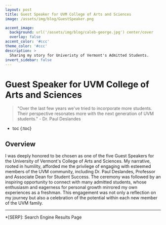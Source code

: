 ```yaml
---
layout: post
title: Guest Speaker for UVM College of Arts and Sciences
image: /assets/img/blog/GuestSpeaker.png

accent_image: 
  background: url('/assets/img/blog/caleb-george.jpg') center/cover
  overlay: false
accent_color: '#ccc'
theme_color: '#ccc'
description: >
  Sharing my story for Univeristy of Vermont's Admitted Students. 
invert_sidebar: false
---
```


# Guest Speaker for UVM College of Arts and Sciences

> "Over the last few years we've tried to incorporate more students. Their perspective resonates more with the next generation of UVM students." - Dr. Paul Deslandes

* toc
{:toc}

## Overview
I was deeply honored to be chosen as one of the five Guest Speakers for the University of Vermont's College of Arts and Sciences. My narrative, rooted in humility, afforded me the privilege of engaging with esteemed members of the UVM community, including Dr. Paul Deslandes, Professor and Associate Dean for Student Success. The ceremony was followed by an inspiring opportunity to connect with many admitted students, whose enthusiasm and eagerness for personal growth mirrored my own experiences as a freshman. This engagement was not only a reflection on my journey but also a celebration of the potential within each new member of the UVM family.

* * *


*[SERP]: Search Engine Results Page
